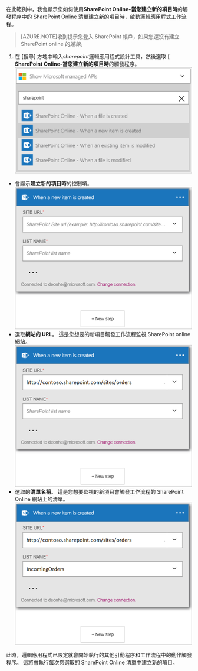 在此範例中，我會顯示您如何使用**SharePoint Online-當您建立新的項目時**的觸發程序中的 SharePoint Online 清單建立新的項目時，啟動邏輯應用程式工作流程。

>[AZURE.NOTE]收到提示您登入 SharePoint 帳戶，如果您還沒有建立 SharePoint online 的*連線*。  

1. 在 [搜尋] 方塊中輸入*sharepoint*邏輯應用程式設計工具，然後選取 [ **SharePoint Online-當您建立新的項目時**的觸發程序。  
![SharePoint online 的觸發程序圖像](./media/connectors-create-api-sharepointonline/trigger-1.png)  
- 會顯示**建立新的項目時**的控制項。  
![SharePoint online 的觸發程序圖像 2](./media/connectors-create-api-sharepointonline/trigger-2.png)   
- 選取**網站的 URL**。 這是您想要的新項目觸發工作流程監視 SharePoint online 網站。  
![SharePoint online 的觸發程序圖像 3](./media/connectors-create-api-sharepointonline/trigger-3.png)   
- 選取的**清單名稱**。 這是您想要監視的新項目會觸發工作流程的 SharePoint Online 網站上的清單。  
![SharePoint online 的觸發程序圖像 4](./media/connectors-create-api-sharepointonline/trigger-4.png)   

此時，邏輯應用程式已設定就會開始執行的其他引動程序和工作流程中的動作觸發程序。 這將會執行每次您選取的 SharePoint Online 清單中建立新的項目。  